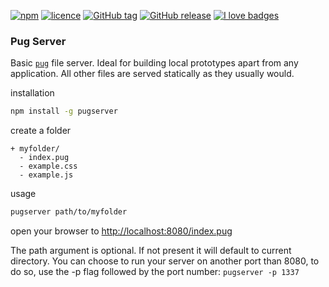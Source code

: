 [![npm](https://img.shields.io/npm/v/pugserver.svg?style=flat-square)](https://www.npmjs.com/package/pugserver)
[![licence](https://img.shields.io/npm/l/pugserver.svg?style=flat-square)](https://github.com/ctrlaltdelins/pug-server/blob/master/LICENCE.md)
[![GitHub tag](https://img.shields.io/github/tag/ctrlaltdelins/pug-server.svg?style=flat-square)](https://github.com/ctrlaltdelins/pug-server/tags)
[![GitHub release](https://img.shields.io/github/release/ctrlaltdelins/pug-server.svg?style=flat-square)](https://github.com/ctrlaltdelins/pug-server/releases)
[![I love badges](https://img.shields.io/badge/I%20love-badges-FF00FF.svg?style=flat-square)](https://shields.io)

### Pug Server
Basic [`pug`](https://pugjs.org) file server. Ideal for building local prototypes apart from any application. All other files are served statically as they usually would.

installation
``` sh
npm install -g pugserver
```

create a folder

    + myfolder/
      - index.pug
      - example.css
      - example.js

usage
``` sh
pugserver path/to/myfolder
```

open your browser to [http://localhost:8080/index.pug](http://localhost:8080/index.pug)

The path argument is optional. If not present it will default to current directory.
You can choose to run your server on another port than 8080, to do so, use the -p flag followed by the port number: `pugserver -p 1337`